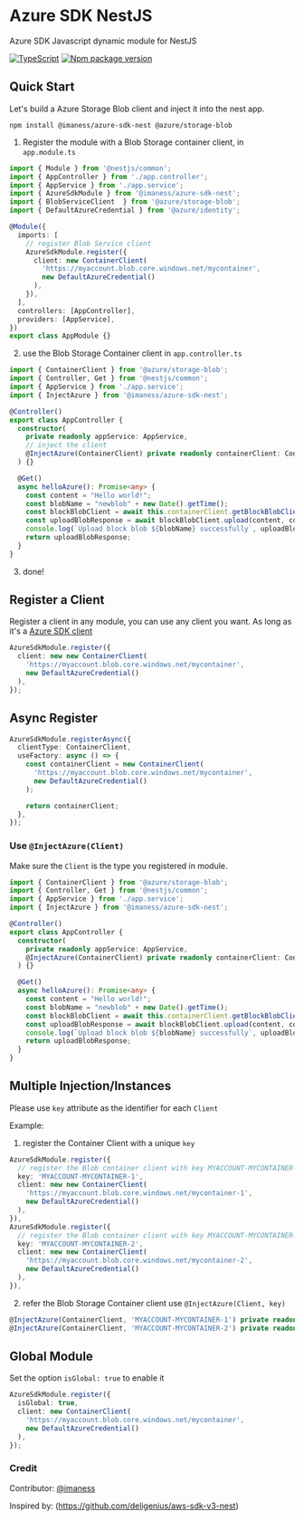 # Azure SDK NestJS

Azure SDK Javascript dynamic module for NestJS

[![TypeScript](https://img.shields.io/badge/--3178C6?logo=typescript&logoColor=ffffff)](https://www.typescriptlang.org/) [![Npm package version](https://badgen.net/npm/v/@imaness/azure-sdk-nest)](https://badgen.net/npm/v/@imaness/azure-sdk-nest)

## Quick Start

Let's build a Azure Storage Blob client and inject it into the nest app.

```
npm install @imaness/azure-sdk-nest @azure/storage-blob
```

1. Register the module with a Blob Storage container client, in `app.module.ts`

```ts
import { Module } from '@nestjs/common';
import { AppController } from './app.controller';
import { AppService } from './app.service';
import { AzureSdkModule } from '@imaness/azure-sdk-nest';
import { BlobServiceClient  } from '@azure/storage-blob';
import { DefaultAzureCredential } from '@azure/identity';

@Module({
  imports: [
    // register Blob Service client
    AzureSdkModule.register({
      client: new ContainerClient(
        'https://myaccount.blob.core.windows.net/mycontainer', 
        new DefaultAzureCredential()
      ),
    }),
  ],
  controllers: [AppController],
  providers: [AppService],
})
export class AppModule {}
```

2. use the Blob Storage Container client in `app.controller.ts`

```ts
import { ContainerClient } from '@azure/storage-blob';
import { Controller, Get } from '@nestjs/common';
import { AppService } from './app.service';
import { InjectAzure } from '@imaness/azure-sdk-nest';

@Controller()
export class AppController {
  constructor(
    private readonly appService: AppService,
    // inject the client
    @InjectAzure(ContainerClient) private readonly containerClient: ContainerClient 
  ) {}

  @Get()
  async helloAzure(): Promise<any> {
    const content = "Hello world!";
    const blobName = "newblob" + new Date().getTime();
    const blockBlobClient = await this.containerClient.getBlockBlobClient('asdsad');
    const uploadBlobResponse = await blockBlobClient.upload(content, content.length);
    console.log(`Upload block blob ${blobName} successfully`, uploadBlobResponse.requestId);
    return uploadBlobResponse;
  }
}
```

3. done!

## Register a Client

Register a client in any module, you can use any client you want. As long as it's a [Azure SDK client](https://learn.microsoft.com/en-us/javascript/api/overview/azure/?view=azure-node-latest)

```ts
AzureSdkModule.register({
  client: new new ContainerClient(
    'https://myaccount.blob.core.windows.net/mycontainer', 
    new DefaultAzureCredential()
  ),
});
```


## Async Register

```ts
AzureSdkModule.registerAsync({
  clientType: ContainerClient,
  useFactory: async () => {
    const containerClient = new ContainerClient(
      'https://myaccount.blob.core.windows.net/mycontainer',
      new DefaultAzureCredential()
    );

    return containerClient;
  },
});
```

### Use `@InjectAzure(Client)`

Make sure the `Client` is the type you registered in module.
```ts
import { ContainerClient } from '@azure/storage-blob';
import { Controller, Get } from '@nestjs/common';
import { AppService } from './app.service';
import { InjectAzure } from '@imaness/azure-sdk-nest';

@Controller()
export class AppController {
  constructor(
    private readonly appService: AppService,
    @InjectAzure(ContainerClient) private readonly containerClient: ContainerClient 
  ) {}

  @Get()
  async helloAzure(): Promise<any> {
    const content = "Hello world!";
    const blobName = "newblob" + new Date().getTime();
    const blockBlobClient = await this.containerClient.getBlockBlobClient('asdsad');
    const uploadBlobResponse = await blockBlobClient.upload(content, content.length);
    console.log(`Upload block blob ${blobName} successfully`, uploadBlobResponse.requestId);
    return uploadBlobResponse;
  }
}
```


## Multiple Injection/Instances

Please use `key` attribute as the identifier for each `Client`

Example: 
1. register the Container Client with a unique `key `
```ts
AzureSdkModule.register({
  // register the Blob container client with key MYACCOUNT-MYCONTAINER-1`
  key: 'MYACCOUNT-MYCONTAINER-1',
  client: new new ContainerClient(
    'https://myaccount.blob.core.windows.net/mycontainer-1', 
    new DefaultAzureCredential()
  ),
}),
AzureSdkModule.register({
  // register the Blob container client with key MYACCOUNT-MYCONTAINER-2`
  key: 'MYACCOUNT-MYCONTAINER-2',
  client: new new ContainerClient(
    'https://myaccount.blob.core.windows.net/mycontainer-2', 
    new DefaultAzureCredential()
  ),
}),
```

2. refer the Blob Storage Container client use `@InjectAzure(Client, key)`
```ts
@InjectAzure(ContainerClient, 'MYACCOUNT-MYCONTAINER-1') private readonly containerClient1: ContainerClient,
@InjectAzure(ContainerClient, 'MYACCOUNT-MYCONTAINER-2') private readonly containerClient2: ContainerClient,
```

## Global Module

Set the option `isGlobal: true` to enable it

```ts
AzureSdkModule.register({
  isGlobal: true,
  client: new ContainerClient(
    'https://myaccount.blob.core.windows.net/mycontainer', 
    new DefaultAzureCredential()
  ),
});
```

### Credit

Contributor: [@imaness](https://github.com/imaness)

Inspired by: (https://github.com/deligenius/aws-sdk-v3-nest)
